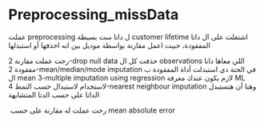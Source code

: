 # Preprocessing_missData
‏عملت preprocessing ل داتا ست بسيطة customer lifetime
‏اشتغلت على ال داتا  المفقودة، حبيت اعمل مقارنة بواسطة موديل بين انه احذفها أو استبدلها

‏رحت عملت مقارنة
2-drop null data
حذفت كل ال observations اللي معاها داتا مفقودة
2-mean/median/mode imputation 
‏في الحتة دي استبدلت أداة المفقودة ب ال mean
3-multiple imputation using regression
لازم يكون عندك معرفة ML لاستخدام لاستبدال حسب النمط 
4-nearest neighbour imputation 
‏ وهنا أن هنستبدل الداتا على حسب الدتا المتشابهة

‏رحت عملت له مقارنة على حسب
‏ mean absolute error
